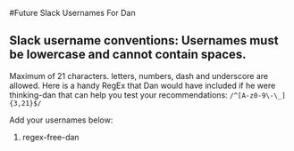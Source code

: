 #Future Slack Usernames For Dan

## Slack username conventions: Usernames must be lowercase and cannot contain spaces.
Maximum of 21 characters. letters, numbers, dash and underscore are allowed.
Here is a handy RegEx that Dan would have included if he were thinking-dan that can help you test your recommendations: `/^[A-z0-9\-\_]{3,21}$/`

Add your usernames below:

1. regex-free-dan